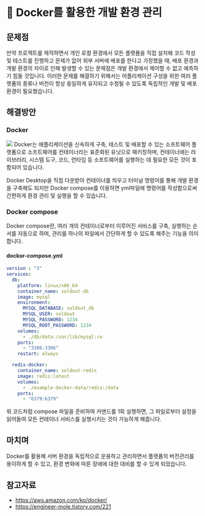 # :pushpin: Docker를 활용한 개발 환경 관리
## 문제점
만약 프로젝트를 제작하면서 개인 로컬 환경에서 모든 플랫폼을 직접 설치해 코드 작성 및 테스트를 진행하고 문제가 없어 외부 서버에 배포를 한다고 가정했을 때, 배포 환경과 개발 환경의 차이로 인해 발생할 수 있는 문제점은 개발 환경에서 제어할 수 없고 예측하기 힘들 것입니다. 이러한 문제를 해결하기 위해서는 어플리케이션 구성을 위한 여러 플랫폼의 종류나 버전이 항상 동일하게 유지되고 수정될 수 있도록 독립적인 개발 및 배포 환경이 필요했습니다.

## 해결방안
### Docker
![](https://tecoble.techcourse.co.kr/static/4b1c0d70e42521b54fd3a9ee81ef82e7/d1228/docker.png)
Docker는 애플리케이션을 신속하게 구축, 테스트 및 배포할 수 있는 소프트웨어 플랫폼으로 소프트웨어를 컨테이너라는 표준화된 유닛으로 패키징하며, 컨테이너에는 라이브러리, 시스템 도구, 코드, 런타임 등 소프트웨어를 실행하는 데 필요한 모든 것이 포함되어 있습니다.

Docker Desktop을 직접 다운받아 컨테이너를 띄우고 터미널 명령어를 통해 개발 환경을 구축해도 되지만 Docker compose를 이용하면 yml파일에 명령어를 작성함으로써 간편하게 환경 관리 및 실행을 할 수 있습니다.

### Docker compose
Docker compose란, 여러 개의 컨테이너로부터 이루어진 서비스를 구축, 실행하는 순서를 자동으로 하여, 관리를 하나의 파일에서 간단하게 할 수 있도록 해주는 기능을 의미합니다. 

#### dockor-compose.yml
```yml
version : "3"
services:
  db:
    platform: linux/x86_64
    container_name: soldout-db
    image: mysql
    environment:
      MYSQL_DATABASE: soldout_db
      MYSQL_USER: soldout
      MYSQL_PASSWORD: 1234
      MYSQL_ROOT_PASSWORD: 1234
    volumes:
      - ./db/data:/var/lib/mysql:rw
    ports:
      - "3306:3306"
    restart: always

  redis-docker:
    container_name: soldout-redis
    image: redis:latest
    volumes:
      - ./example-docker-data/redis:/data
    ports:
      - "6379:6379"
```

위 코드처럼 compose 파일을 준비하여 커맨드를 1회 실행하면, 그 파일로부터 설정을 읽어들여 모든 컨테이너 서비스를 실행시키는 것이 가능하게 해줍니다.

## 마치며
Docker를 활용해 서버 환경을 독립적으로 운용하고 관리하면서 플랫폼의 버전관리를 용이하게 할 수 있고, 환경 변화에 따른 장애에 대한 대비를 할 수 있게 되었습니다.

## 참고자료
- https://aws.amazon.com/ko/docker/
- https://engineer-mole.tistory.com/221